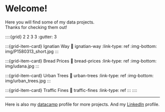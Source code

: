 # Welcome!

Here you will find some of my data projects.  
Thanks for checking them out!



::::{grid} 2 2 3 3
:gutter: 3

:::{grid-item-card} Ignatian Way
:link: ignatian-way
:link-type: ref
:img-bottom: img/P1580313_short.jpg
:::

:::{grid-item-card} Bread Prices
:link: bread-prices
:link-type: ref
:img-bottom: img/udana.jpg
:::

:::{grid-item-card} Urban Trees
:link: urban-trees
:link-type: ref
:img-bottom: img/urban_trees.jpg
:::

:::{grid-item-card} Traffic Fines
:link: traffic-fines
:link-type: ref
:::
::::

---
Here is also my [datacamp](https://www.datacamp.com/profile/mikel-imaz) profile for more projects.
And my [LinkedIn](https://www.linkedin.com/in/mikel-imaz/) profile.